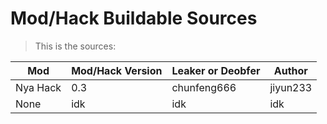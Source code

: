 # Mod/Hack Buildable Sources
> This is the sources:

| Mod             | Mod/Hack  Version | Leaker or Deobfer | Author            |
| --------------- | ----------------- | ----------------- | ----------------- |
| Nya Hack        | 0.3               |   chunfeng666     | jiyun233          |
| None            | idk               |   idk             | idk               |
